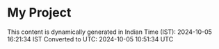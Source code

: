 # My Project

This content is dynamically generated in Indian Time (IST): 2024-10-05 16:21:34 IST
Converted to UTC: 2024-10-05 10:51:34 UTC
